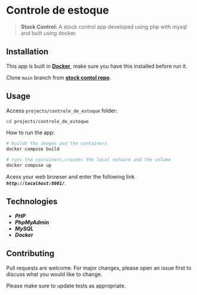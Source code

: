 # Controle de estoque

>**Stock Control:**
>A stock control app developed using php with mysql and built using docker.

## Installation

This app is built in **[Docker](https://www.docker.com/products/docker-desktop/)**, make sure you have this installed before run it.

Clone `main` branch from **[stock contol repo](https://github.com/joaohb07/Stock-Control)**.

## Usage

Access `projects/controle_de_estoque` folder:

```bash
cd projects/controle_de_estoque
```

How to run the app:

```bash
# builds the images and the containers
docker compose build
```

```bash
# runs the containers,creates the local network and the volume
docker compose up
```

Acess your web browser and enter the following link ***`http://localhost:8001/`***.

## Technologies

- ***PHP***
- ***PhpMyAdmin***
- ***MySQL***
- ***Docker***

## Contributing

Pull requests are welcome. For major changes, please open an issue first to discuss what you would like to change.

Please make sure to update tests as appropriate.
